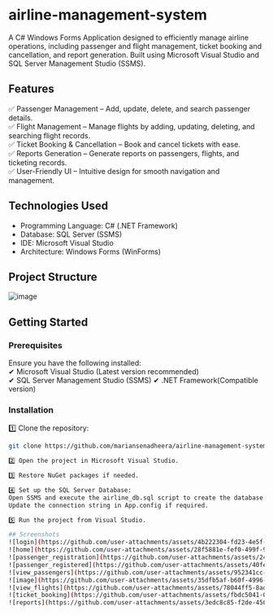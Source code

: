 # airline-management-system
 
A C# Windows Forms Application designed to efficiently manage airline operations, including passenger and flight management, ticket booking and cancellation, and report generation. Built using Microsoft Visual Studio and SQL Server Management Studio (SSMS).  

## Features  
✅ Passenger Management – Add, update, delete, and search passenger details.  
✅ Flight Management – Manage flights by adding, updating, deleting, and searching flight records.  
✅ Ticket Booking & Cancellation – Book and cancel tickets with ease.  
✅ Reports Generation – Generate reports on passengers, flights, and ticketing records.  
✅ User-Friendly UI – Intuitive design for smooth navigation and management.  

## Technologies Used  
- Programming Language: C# (.NET Framework)  
- Database: SQL Server (SSMS)  
- IDE: Microsoft Visual Studio  
- Architecture: Windows Forms (WinForms)  

## Project Structure  
![image](https://github.com/user-attachments/assets/7d5f0577-295e-480a-9b7e-4ebe26e943d6)

## Getting Started  

### Prerequisites  
Ensure you have the following installed:  
✔ Microsoft Visual Studio (Latest version recommended)  
✔ SQL Server Management Studio (SSMS) 
✔ .NET Framework(Compatible version)  

### Installation  

1️⃣ Clone the repository:  
```sh
git clone https://github.com/mariansenadheera/airline-management-system.git

2️⃣ Open the project in Microsoft Visual Studio.

3️⃣ Restore NuGet packages if needed.

4️⃣ Set up the SQL Server Database:
Open SSMS and execute the airline_db.sql script to create the database and tables.
Update the connection string in App.config if required.

5️⃣ Run the project from Visual Studio.

## Screenshots
![login](https://github.com/user-attachments/assets/4b222304-fd23-4e5f-859e-05fbfe4904c9)
![home](https://github.com/user-attachments/assets/28f5881e-fef0-499f-96b4-b20325958c7a)
![passenger_registration](https://github.com/user-attachments/assets/24c77beb-ba28-4c0c-a588-800b0102e222)
![passenger_registered](https://github.com/user-attachments/assets/40fe5910-bb83-4037-9c3e-c0178ec2ef11)
![view_passengers](https://github.com/user-attachments/assets/952341cc-c0d9-42ef-b02c-cd4eb1e4061f)
![image](https://github.com/user-attachments/assets/35dfb5af-b60f-4996-a5ec-a9df2b8b1f73)
![view_flights](https://github.com/user-attachments/assets/78044ff5-8ad4-4211-bb2c-4529e205b308)
![ticket_booking](https://github.com/user-attachments/assets/fbdc5041-0fc3-4e67-92b2-a39f3e5d355b)
![reports](https://github.com/user-attachments/assets/3edc8c85-f2de-4507-9f1c-d95edd859830)












